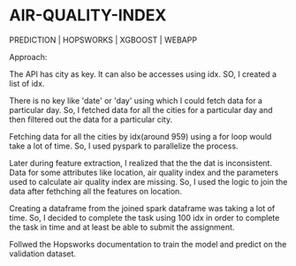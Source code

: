 # AIR-QUALITY-INDEX
PREDICTION | HOPSWORKS | XGBOOST | WEBAPP

Approach:

The API has city as key. It can also be accesses using idx. SO, I created a list of idx.

There is no key like 'date' or 'day' using which I could fetch data for a particular day. So, I fetched data for all the cities for a particular day and then filtered out the data for a particular city.

Fetching data for all the cities by idx(around 959) using a for loop would take a lot of time. So, I used pyspark to parallelize the process.

Later during feature extraction, I realized that the the dat is inconsistent. Data for some attributes like location, air quality index and the parameters used to calculate air quality index are missing. So, I used the logic to join the data after fethching all the features on location.

Creating a dataframe from the joined spark dataframe was taking a lot of time. So, I decided to complete the task using 100 idx in order to complete the task in time and at least be able to submit the assignment.

Follwed the Hopsworks documentation to train the model and predict on the validation dataset.
